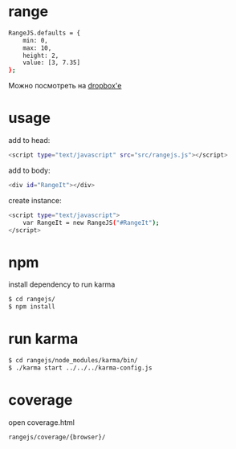 range
=====
```bash
RangeJS.defaults = {
    min: 0,
    max: 10,
    height: 2,
    value: [3, 7.35]
};
```
Можно посмотреть на [dropbox'e](http://dl.dropboxusercontent.com/u/28323090/rangejs/index.html)

usage
=====
add to head:
```bash
<script type="text/javascript" src="src/rangejs.js"></script>
```

add to body:
```bash
<div id="RangeIt"></div>
```
create instance:
```bash
<script type="text/javascript">
	var RangeIt = new RangeJS("#RangeIt");
</script>
```

npm
=====
install dependency to run karma
```bash
$ cd rangejs/
$ npm install
```

run karma
=====
```bash
$ cd rangejs/node_modules/karma/bin/
$ ./karma start ../../../karma-config.js
```

coverage
=====
open coverage.html
```bash
rangejs/coverage/{browser}/
```